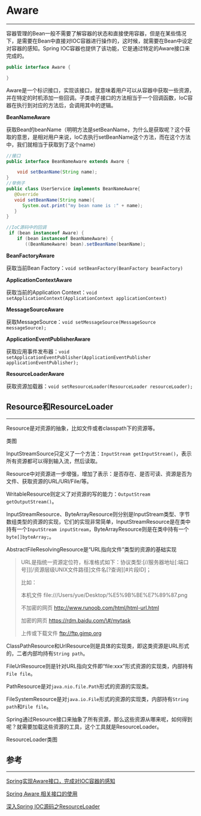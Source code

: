 # Aware

---

容器管理的Bean一般不需要了解容器的状态和直接使用容器，但是在某些情况下，是需要在Bean中直接对IOC容器进行操作的，这时候，就需要在Bean中设定对容器的感知。Spring IOC容器也提供了该功能，它是通过特定的Aware接口来完成的。

```java
public interface Aware {

}
```

Aware是一个标识接口，实现该接口，就意味着用户可以从容器中获取一些资源，并在特定的时机添加一些回调。子类或子接口的方法相当于一个回调函数，IoC容器在执行到对应的方法后，会调用其中的逻辑。

**BeanNameAware**

获取Bean的beanName（明明方法是setBeanName，为什么是获取呢？这个获取的意思，是相对用户来说，IoC去执行setBeanName这个方法，而在这个方法中，我们就相当于获取到了这个name）

```java
//接口
public interface BeanNameAware extends Aware {

    void setBeanName(String name);
}
//举例子
public class UserService implements BeanNameAware{
   @Override
   void setBeanName(String name){
      System.out.print("my bean name is :" + name);
   }
}

//IoC源码中的回调
 if (bean instanceof Aware) {
    if (bean instanceof BeanNameAware) {
       ((BeanNameAware) bean).setBeanName(beanName);
```

**BeanFactoryAware**

获取当前Bean Factory：`void setBeanFactory(BeanFactory beanFactory)`

**ApplicationContextAware**

获取当前的Application Context：`void setApplicationContext(ApplicationContext applicationContext)`

**MessageSourceAware**

获取MessageSource：`void setMessageSource(MessageSource messageSource);`

 **ApplicationEventPublisherAware**

获取应用事件发布器：`void setApplicationEventPublisher(ApplicationEventPublisher applicationEventPublisher);`

**ResourceLoaderAware**

获取资源加载器：`void setResourceLoader(ResourceLoader resourceLoader);`

##   Resource和ResourceLoader

---

Resource是对资源的抽象，比如文件或者classpath下的资源等。

类图

InputStreamSource只定义了一个方法：`InputStream getInputStream()`，表示所有资源都可以得到输入流，然后读取。

Resource中对资源进一步增强，增加了表示：是否存在、是否可读、资源是否为文件、获取资源的URL/URI/File/等。

WritableResource则定义了对资源的写的能力：`OutputStream getOutputStream()`。

InputStreamResource、ByteArrayResource则分别是InputStream类型、字节数组类型的资源的实现，它们的实现非常简单，InputStreamResource是在类中持有一个`InputStream inputStream`，ByteArrayResource则是在类中持有一个`byte[]byteArray;`。

AbstractFileResolvingResource是“URL指向文件”类型的资源的基础实现

> URL是指统一资源定位符，标准格式如下：协议类型:\[//服务器地址\[:端口号\]\]\[/资源层级UNIX文件路径\]文件名\[?查询\]\[\#片段ID\]；
>
> 比如：
>
> 本机文件  file:///Users/yue/Desktop/%E5%9B%BE%E7%89%87.png 
>
> 不加密的网页  http://www.runoob.com/html/html-url.html
>
> 加密的网页  https://rdm.baidu.com/\#/mytask
>
> 上传或下载文件  ftp://ftp.gimp.org

ClassPathResource和UrlResource则是具体的实现类，即这类资源是URL形式的，二者内部均持有`String path`。

FileUrlResource则是针对URL指向文件即“file:xxx”形式资源的实现类，内部持有`File file`。

PathResource是对`java.nio.file.Path`形式的资源的实现类。

FileSystemResource是对`java.io.File`形式的资源的实现类，内部持有`String path`和`File file`。

Spring通过 Resource接口来抽象了所有资源，那么这些资源从哪来呢，如何得到呢？就需要加载这些资源的工具，这个工具就是ResourceLoader。

ResourceLoader类图



 







 

 

 

 

 

 

 

 

 

 

 

## 参考

---

[Spring实现Aware接口，完成对IOC容器的感知](https://blog.csdn.net/ilovejava_2010/article/details/7953582)

[Spring Aware 相关接口的使用](https://hacpai.com/article/1514947996486)

[深入Spring IOC源码之ResourceLoader](http://www.blogjava.net/DLevin/archive/2012/12/01/392337.html)

